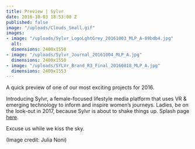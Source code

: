 ```yaml
---
title: Preview | Sylvr
date: 2016-10-03 18:53:00 Z
published: false
image: "/uploads/Clouds_Small.gif"
images:
- image: "/uploads/Sylvr_LogoLghtGrey_20161003_MLP_A-89bdb4.jpg"
  alt: 
  dimensions: 2400x1550
- image: "/uploads/Sylvr_Journal_20161004_MLP_A.jpg"
  dimensions: 2400x1550
- image: "/uploads/SYLVr_Brand_R3_Final_20160818_MLP_A.jpg"
  dimensions: 2400x1553
---
```


A quick preview of one of our most exciting projects for 2016. 

Introducing Sylvr, a female-focused lifestyle media platform that uses VR & emerging technology to inform and inspire women’s journeys. Ladies, be on the look-out in 2017, because Sylvr is about to shake things up. Splash page [here](http://sylvrmedia.com).

Excuse us while we kiss the sky. 

(Image credit: Julia Noni)
